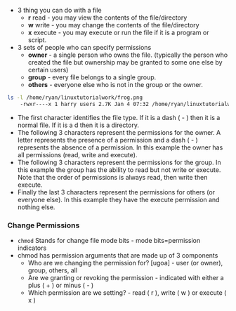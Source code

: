 -   3 thing you can do with a file
    -   **r** read - you may view the contents of the file/directory
    -   **w** write - you may change the contents of the file/directory
    -   **x** execute - you may execute or run the file if it is a program or script.
-   3 sets of people who can specify permissions
    -   **owner** - a single person who owns the file. (typically the person who created the file but ownership may be granted to some one else by certain users)
    -   **group** - every file belongs to a single group.
    -   **others** - everyone else who is not in the group or the owner.

```bash
ls -l /home/ryan/linuxtutorialwork/frog.png
	-rwxr----x 1 harry users 2.7K Jan 4 07:32 /home/ryan/linuxtutorialwork/frog.png
```

-   The first character identifies the file type. If it is a dash ( - ) then it is a normal file. If it is a d then it is a directory.
-   The following 3 characters represent the permissions for the owner. A letter represents the presence of a permission and a dash ( - ) represents the absence of a permission. In this example the owner has all permissions (read, write and execute).
-   The following 3 characters represent the permissions for the group. In this example the group has the ability to read but not write or execute. Note that the order of permissions is always read, then write then execute.
-   Finally the last 3 characters represent the permissions for others (or everyone else). In this example they have the execute permission and nothing else.

### Change Permissions

-   `chmod` Stands for change file mode bits - mode bits=permission indicators
-   chmod has permission arguments that are made up of 3 components
    -   Who are we changing the permission for? [ugoa] - user (or owner), group, others, all
    -   Are we granting or revoking the permission - indicated with either a plus ( + ) or minus ( - )
    -   Which permission are we setting? - read ( r ), write ( w ) or execute ( x )